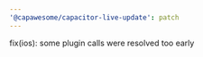 ```yaml
---
'@capawesome/capacitor-live-update': patch
---
```


fix(ios): some plugin calls were resolved too early
